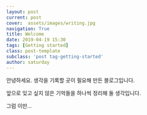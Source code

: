 ```yaml
---
layout: post
current: post
cover:  assets/images/writing.jpg
navigation: True
title: Welcome
date: 2019-04-19 15:30
tags: [Getting started]
class: post-template
subclass: 'post tag-getting-started'
author: saturday
---
```


안녕하세요. 생각을 기록할 곳이 필요해 만든 블로그입니다.

앞으로 잊고 싶지 않은 기억들을 하나씩 정리해 둘 생각입니다.

그럼 이만...